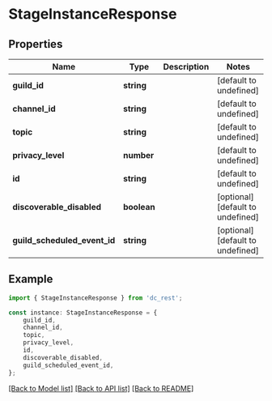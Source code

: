 # StageInstanceResponse


## Properties

Name | Type | Description | Notes
------------ | ------------- | ------------- | -------------
**guild_id** | **string** |  | [default to undefined]
**channel_id** | **string** |  | [default to undefined]
**topic** | **string** |  | [default to undefined]
**privacy_level** | **number** |  | [default to undefined]
**id** | **string** |  | [default to undefined]
**discoverable_disabled** | **boolean** |  | [optional] [default to undefined]
**guild_scheduled_event_id** | **string** |  | [optional] [default to undefined]

## Example

```typescript
import { StageInstanceResponse } from 'dc_rest';

const instance: StageInstanceResponse = {
    guild_id,
    channel_id,
    topic,
    privacy_level,
    id,
    discoverable_disabled,
    guild_scheduled_event_id,
};
```

[[Back to Model list]](../README.md#documentation-for-models) [[Back to API list]](../README.md#documentation-for-api-endpoints) [[Back to README]](../README.md)
